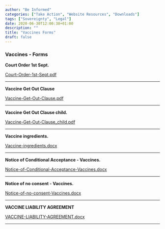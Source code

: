 ```yaml
---
author: "Be Informed"
categories: ["Take Action", "Website Resources", "Downloads"]
tags: ["Sovereignty", "Legal"]
date: 2020-06-30T12:00:38+01:00
description: ""
title: "Vaccines Forms"
draft: false
---
```


### Vaccines - Forms

**Court Order 1st Sept.**  

[Court-Order-1st-Sept.pdf](../docs/Court-Order-1st-Sept.pdf)

- - -

**Vaccine Get Out Clause**  

[Vaccine-Get-Out-Clause.pdf](../docs/Vaccine-Get-Out-Clause.pdf)

- - -

**Vaccine Get Out Clause child.**  

[Vaccine-Get-Out-Clause_child.pdf](../docs/Vaccine-Get-Out-Clause_child.pdf)

- - -

**Vaccine ingredients.**  

[Vaccine-ingredients.docx](../docs/Vaccine-ingredients.docx)

- - -

**Notice of Conditional Acceptance - Vaccines.**  

[Notice-of-Conditional-Acceptance-Vaccines.docx](../docs/Notice-of-Conditional-Acceptance-Vaccines.docx)

- - -

**Notice of no consent - Vaccines.**  

[Notice-of-no-consent-Vaccines.docx](../docs/Notice-of-no-consent-Vaccines.docx)

- - -

**VACCINE LIABILITY AGREEMENT**  

[VACCINE-LIABILITY-AGREEMENT.docx](../docs/VACCINE-LIABILITY-AGREEMENT.docx)

- - -